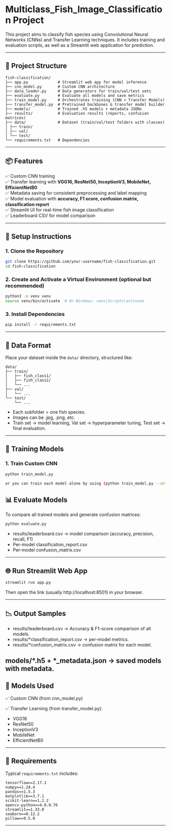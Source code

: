 # Multiclass_Fish_Image_Classification Project

This project aims to classify fish species using Convolutional Neural Networks (CNNs) and Transfer Learning techniques. It includes training and evaluation scripts, as well as a Streamlit web application for prediction.

---

## 📁 Project Structure
```
fish-classification/
├── app.py             # Streamlit web app for model inference
├── cnn_model.py       # Custom CNN architecture
├── data_loader.py     # Data generators for train/val/test sets
├── evaluate.py        # Evaluate all models and save metrics
├── train_model.py     # Orchestrates training (CNN + Transfer Models)
├── transfer_model.py  # Pretrained backbones & transfer model builder
├── models/            # Trained .h5 models + metadata JSONs
├── results/           # Evaluation results (reports, confusion matrices)
├── data/              # Dataset (train/val/test folders with classes)
│ ├── train/
│ ├── val/
│ └── test/
└── requirements.txt   # Dependencies
```

---

## 📦 Features

✅ Custom CNN training  
✅ Transfer learning with **VGG16, ResNet50, InceptionV3, MobileNet, EfficientNetB0**  
✅ Metadata saving for consistent preprocessing and label mapping  
✅ Model evaluation with **accuracy, F1 score, confusion matrix, classification report**  
✅ Streamlit UI for real-time fish image classification  
✅ Leaderboard CSV for model comparison  

---

## 🔧 Setup Instructions

### 1. Clone the Repository

```bash
git clone https://github.com/your-username/fish-classification.git
cd fish-classification
```

### 2. Create and Activate a Virtual Environment (optional but recommended)

```bash
python3 -m venv venv
source venv/bin/activate  # On Windows: venv\Scripts\activate
```

### 3. Install Dependencies

```bash
pip install -r requirements.txt
```

---

## 📁 Data Format

Place your dataset inside the `data/` directory, structured like:

```
data/
├── train/
│   ├── fish_class1/
│   ├── fish_class2/
│   └── ...
├── val/
│   └── ...
└── test/
    └── ...
```

- Each subfolder = one fish species.
- Images can be .jpg, .png, etc.
- Train set → model learning, Val set → hyperparameter tuning, Test set → final evaluation.

---

## 🚀 Training Models

### 1. Train Custom CNN

```bash
python train_model.py

or you can train each model alone by using (python train_model.py --only CNN)
```

## 📊 Evaluate Models

To compare all trained models and generate confusion matrices:

```bash
python evaluate.py
```

- results/leaderboard.csv → model comparison (accuracy, precision, recall, F1)
- Per-model classification_report.csv
- Per-model confusion_matrix.csv

---

## 🌐 Run Streamlit Web App

```bash
streamlit run app.py
```

Then open the link (usually http://localhost:8501) in your browser.

---

## 📉 Output Samples

- results/leaderboard.csv → Accuracy & F1-score comparison of all models.
- results/*classification_report.csv → per-model metrics.
- results/*confusion_matrix.csv → confusion matrix for each model.

models/*.h5 + *_metadata.json → saved models with metadata.
---

## 🧠 Models Used

✅ Custom CNN (from cnn_model.py)

✅ Transfer Learning (from transfer_model.py):

- VGG16
- ResNet50
- InceptionV3
- MobileNet
- EfficientNetB0

---

## 📝 Requirements

Typical `requirements.txt` includes:

```
tensorflow==2.17.1
numpy==1.24.4
pandas==1.5.3
matplotlib==3.7.1
scikit-learn==1.2.2
opencv-python==4.8.0.76
streamlit==1.33.0
seaborn==0.12.2
pillow==9.5.0
```
------------------------------------------------------------------------------------------------
